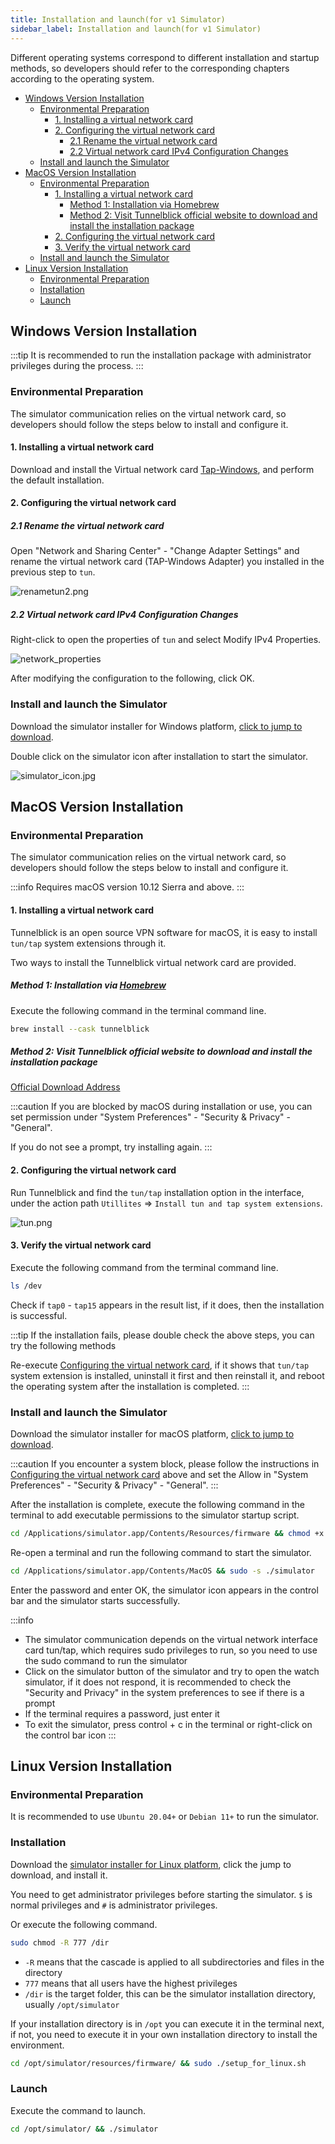 ```yaml
---
title: Installation and launch(for v1 Simulator)
sidebar_label: Installation and launch(for v1 Simulator)
---
```


Different operating systems correspond to different installation and startup methods, so developers should refer to the corresponding chapters according to the operating system.

- [Windows Version Installation](#windows-version-installation)
  - [Environmental Preparation](#environmental-preparation)
    - [1. Installing a virtual network card](#1-installing-a-virtual-network-card)
    - [2. Configuring the virtual network card](#2-configuring-the-virtual-network-card)
      - [2.1 Rename the virtual network card](#21-rename-the-virtual-network-card)
      - [2.2 Virtual network card IPv4 Configuration Changes](#22-virtual-network-card-ipv4-configuration-changes)
  - [Install and launch the Simulator](#install-and-launch-the-simulator)
- [MacOS Version Installation](#macos-version-installation)
  - [Environmental Preparation](#environmental-preparation-1)
    - [1. Installing a virtual network card](#1-installing-a-virtual-network-card-1)
      - [Method 1: Installation via Homebrew](#method-1-installation-via-homebrew)
      - [Method 2: Visit Tunnelblick official website to download and install the installation package](#method-2-visit-tunnelblick-official-website-to-download-and-install-the-installation-package)
    - [2. Configuring the virtual network card](#2-configuring-the-virtual-network-card-1)
    - [3. Verify the virtual network card](#3-verify-the-virtual-network-card)
  - [Install and launch the Simulator](#install-and-launch-the-simulator-1)
- [Linux Version Installation](#linux-version-installation)
  - [Environmental Preparation](#environmental-preparation-2)
  - [Installation](#installation)
  - [Launch](#launch)

## Windows Version Installation

:::tip
It is recommended to run the installation package with administrator privileges during the process.
:::

### Environmental Preparation

The simulator communication relies on the virtual network card, so developers should follow the steps below to install and configure it.

#### 1. Installing a virtual network card

Download and install the Virtual network card [Tap-Windows](https://upload-cdn.huami.com/zeppos/simulator/download/tap-windows-9.21.2.zip), and perform the default installation.

#### 2. Configuring the virtual network card

##### 2.1 Rename the virtual network card

Open "Network and Sharing Center" - "Change Adapter Settings" and rename the virtual network card (TAP-Windows Adapter) you installed in the previous step to `tun`.

![renametun2.png](/img/simulator/renametunE.png)

##### 2.2 Virtual network card IPv4 Configuration Changes

Right-click to open the properties of `tun` and select Modify IPv4 Properties.

![network_properties](/img/simulator/network_properties.png)

After modifying the configuration to the following, click OK.

### Install and launch the Simulator

Download the simulator installer for Windows platform, [click to jump to download](./download.md).

Double click on the simulator icon after installation to start the simulator.

![simulator_icon.jpg](/img/simulator/simulator_icon.jpg)

## MacOS Version Installation

### Environmental Preparation

The simulator communication relies on the virtual network card, so developers should follow the steps below to install and configure it.

:::info
Requires macOS version 10.12 Sierra and above.
:::

#### 1. Installing a virtual network card

Tunnelblick is an open source VPN software for macOS, it is easy to install `tun/tap` system extensions through it.

Two ways to install the Tunnelblick virtual network card are provided.

##### Method 1: Installation via [Homebrew](https://brew.sh/)

Execute the following command in the terminal command line.

```sh
brew install --cask tunnelblick
```

##### Method 2: Visit Tunnelblick official website to download and install the installation package

[Official Download Address](https://tunnelblick.net/downloads.html)

:::caution
If you are blocked by macOS during installation or use, you can set permission under "System Preferences" - "Security & Privacy" - "General".

If you do not see a prompt, try installing again.
:::

#### 2. Configuring the virtual network card

Run Tunnelblick and find the `tun/tap` installation option in the interface, under the action path `Utillites` => `Install tun and tap system extensions`.

![tun.png](/img/simulator/tun.png)

#### 3. Verify the virtual network card

Execute the following command from the terminal command line.

```sh
ls /dev
```

Check if `tap0` - `tap15` appears in the result list, if it does, then the installation is successful.

:::tip
If the installation fails, please double check the above steps, you can try the following methods

Re-execute [Configuring the virtual network card](#2-configuring-the-virtual-network-card-1), if it shows that `tun/tap` system extension is installed, uninstall it first and then reinstall it, and reboot the operating system after the installation is completed.
:::

### Install and launch the Simulator

Download the simulator installer for macOS platform, [click to jump to download](./download.md).

:::caution
If you encounter a system block, please follow the instructions in [Configuring the virtual network card](#2-configuring-the-virtual-network-card-1) above and set the Allow in "System Preferences" - "Security & Privacy" - "General".
:::

After the installation is complete, execute the following command in the terminal to add executable permissions to the simulator startup script.

```sh
cd /Applications/simulator.app/Contents/Resources/firmware && chmod +x ./start_qemu.sh
```

Re-open a terminal and run the following command to start the simulator.

```sh
cd /Applications/simulator.app/Contents/MacOS && sudo -s ./simulator
```

Enter the password and enter OK, the simulator icon appears in the control bar and the simulator starts successfully.

:::info

- The simulator communication depends on the virtual network interface card tun/tap, which requires sudo privileges to run, so you need to use the sudo command to run the simulator
- Click on the simulator button of the simulator and try to open the watch simulator, if it does not respond, it is recommended to check the "Security and Privacy" in the system preferences to see if there is a prompt
- If the terminal requires a password, just enter it
- To exit the simulator, press control + c in the terminal or right-click on the control bar icon
:::

## Linux Version Installation

### Environmental Preparation

It is recommended to use `Ubuntu 20.04+` or `Debian 11+` to run the simulator.

### Installation

Download the [simulator installer for Linux platform](download.md), click the jump to download, and install it.

You need to get administrator privileges before starting the simulator. `$` is normal privileges and `#` is administrator privileges.

Or execute the following command.

```bash
sudo chmod -R 777 /dir
```

- `-R` means that the cascade is applied to all subdirectories and files in the directory
- `777` means that all users have the highest privileges
- `/dir` is the target folder, this can be the simulator installation directory, usually `/opt/simulator`

If your installation directory is in `/opt` you can execute it in the terminal next, if not, you need to execute it in your own installation directory to install the environment.

```sh
cd /opt/simulator/resources/firmware/ && sudo ./setup_for_linux.sh
```

### Launch

Execute the command to launch.

```sh
cd /opt/simulator/ && ./simulator
```

